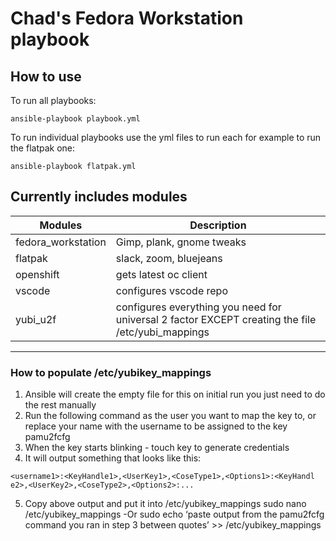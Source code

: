 # Chad's Fedora Workstation playbook

## How to use

To run all playbooks:

```shell
ansible-playbook playbook.yml
```

To run individual playbooks use the yml files to run each for example to run the flatpak one:

```shell
ansible-playbook flatpak.yml
```

## Currently includes modules

| Modules            | Description                                                                                       |
|--------------------|---------------------------------------------------------------------------------------------------|
| fedora_workstation | Gimp, plank, gnome tweaks                                                                         |
| flatpak            | slack, zoom, bluejeans                                                                            |
| openshift          | gets latest oc client                                                                             |
| vscode             | configures vscode repo                                                                            |
| yubi_u2f           | configures everything you need for universal 2 factor EXCEPT creating the file /etc/yubi_mappings |

---

### How to populate /etc/yubikey_mappings

1. Ansible will create the empty file for this on initial run you just need to do the rest manually
2. Run the following command as the user you want to map the key to, or replace your name with the username to be assigned to the key
pamu2fcfg
3. When the key starts blinking - touch key to generate credentials
4. It will output something that looks like this:

```shell
<username1>:<KeyHandle1>,<UserKey1>,<CoseType1>,<Options1>:<KeyHandl e2>,<UserKey2>,<CoseType2>,<Options2>:... 
```

5. Copy above output and put it into /etc/yubikey_mappings
sudo nano /etc/yubikey_mappings
-Or
sudo echo ‘paste output from the pamu2fcfg command you ran in step 3 between quotes’ >> /etc/yubikey_mappings
